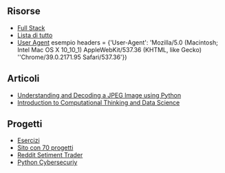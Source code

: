## Risorse

- [Full Stack](https://www.fullstackpython.com/)
- [Lista di tutto](https://awesome-python.com/)
- [User Agent](http://www.useragentstring.com/pages/useragentstring.php?name=Chrome)
  esempio headers = {'User-Agent': 'Mozilla/5.0 (Macintosh; Intel Mac OS X 10_10_1) AppleWebKit/537.36 (KHTML, like
  Gecko) ''Chrome/39.0.2171.95 Safari/537.36'})

## Articoli
- [Understanding and Decoding a JPEG Image using Python](https://yasoob.me/posts/understanding-and-writing-jpeg-decoder-in-python/)
- [Introduction to Computational Thinking and Data Science](https://ocw.mit.edu/courses/electrical-engineering-and-computer-science/6-0002-introduction-to-computational-thinking-and-data-science-fall-2016/)

## Progetti
- [Esercizi](https://rosettacode.org/wiki/Category:Python)
- [Sito con 70 progetti](https://www.theinsaneapp.com/2021/06/list-of-python-projects-with-source-code-and-tutorials.html)
- [Reddit Setiment Trader](https://github.com/tstewart161/Reddit_Sentiment_Trader)
- [Python Cybersecuriy](https://www.youtube.com/watch?v=bH-3PuQC_n0&list=PLR0bgGon_WTIjs0lyCAUp3v1qAraXCJcH)
